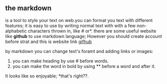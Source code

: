 
## the markdown 
is a tool to style your text on web.you can format you text with different features; it is easy to use by writing normal text with with a few non-alphabetic characters thrown in, like # or*.
there are some useful website like **github** to use markdown language; However you should create account before strat and this is website link [gifhub](https://github.com/)

by markdown you can change text's foramt and adding links or images:
 1. you can make heading by use # before words.
 2. you can make the word in bold by using ** before a word and after it.
 
It looks like so enjoyable; *that's right??.
   
